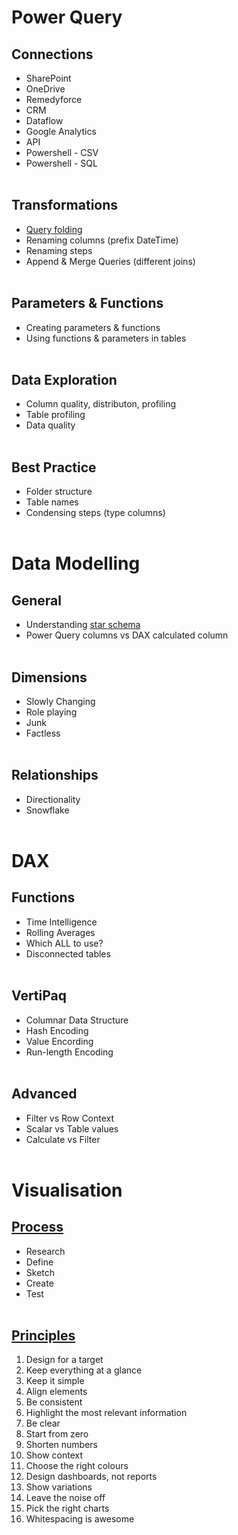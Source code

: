 # Power Query

## Connections

- SharePoint
- OneDrive
- Remedyforce
- CRM
- Dataflow
- Google Analytics
- API
- Powershell - CSV
- Powershell - SQL
<br/><br/>

## Transformations

- [Query folding](https://docs.microsoft.com/en-us/power-query/power-query-folding)
- Renaming columns (prefix DateTime)
- Renaming steps
- Append & Merge Queries (different joins)
<br/><br/>

## Parameters & Functions

- Creating parameters & functions
- Using functions & parameters in tables
<br/><br/>

## Data Exploration

- Column quality, distributon, profiling
- Table profiling
- Data quality
<br/><br/>

## Best Practice

- Folder structure
- Table names
- Condensing steps (type columns)
<br/><br/>

# Data Modelling

## General

- Understanding [star schema](https://docs.microsoft.com/en-us/power-bi/guidance/star-schema)
- Power Query columns vs DAX calculated column
<br/><br/>

## Dimensions

- Slowly Changing
- Role playing
- Junk
- Factless
<br/><br/>

## Relationships

- Directionality
- Snowflake
<br/><br/>

# DAX

## Functions

- Time Intelligence
- Rolling Averages
- Which ALL to use?
- Disconnected tables
<br/><br/>

## VertiPaq

- Columnar Data Structure
- Hash Encoding
- Value Encording
- Run-length Encoding
<br/><br/>

## Advanced

- Filter vs Row Context
- Scalar vs Table values
- Calculate vs Filter
<br/><br/>

# Visualisation

## [Process](https://emckclac.sharepoint.com/sites/its3/eas/data/Reporting/Operational/Process-Design.pptx?web=1)

- Research
- Define
- Sketch
- Create
- Test
<br/><br/>

## [Principles](https://youtu.be/-tdkUYrzrio)

1. Design for a target
2. Keep everything at a glance
3. Keep it simple
4. Align elements
5. Be consistent
6. Highlight the most relevant information
7. Be clear
8. Start from zero
9. Shorten numbers
10. Show context
11. Choose the right colours
12. Design dashboards, not reports
13. Show variations
14. Leave the noise off
15. Pick the right charts
16. Whitespacing is awesome
<br/><br/>


